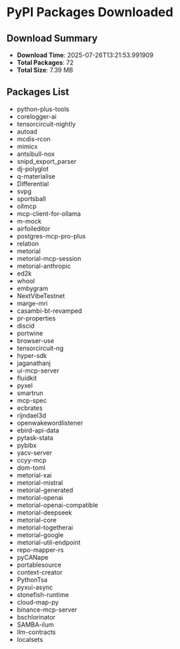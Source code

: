 # PyPI Packages Downloaded

## Download Summary
- **Download Time**: 2025-07-26T13:21:53.991909
- **Total Packages**: 72
- **Total Size**: 7.39 MB

## Packages List
- python-plus-tools
- corelogger-ai
- tensorcircuit-nightly
- autoad
- mcdis-rcon
- mimicx
- antsibull-nox
- snipd_export_parser
- dj-polyglot
- q-materialise
- Differential
- svpg
- sportsball
- ollmcp
- mcp-client-for-ollama
- m-mock
- airfoileditor
- postgres-mcp-pro-plus
- relation
- metorial
- metorial-mcp-session
- metorial-anthropic
- ed2k
- whool
- embygram
- NextVibeTestnet
- marge-mri
- casambi-bt-revamped
- pr-properties
- discid
- portwine
- browser-use
- tensorcircuit-ng
- hyper-sdk
- jaganathanj
- ui-mcp-server
- fluidkit
- pyxel
- smartrun
- mcp-spec
- ecbrates
- rijndael3d
- openwakewordlistener
- ebird-api-data
- pytask-stata
- pybibx
- yacv-server
- ccyy-mcp
- dom-toml
- metorial-xai
- metorial-mistral
- metorial-generated
- metorial-openai
- metorial-openai-compatible
- metorial-deepseek
- metorial-core
- metorial-togetherai
- metorial-google
- metorial-util-endpoint
- repo-mapper-rs
- pyCANape
- portablesource
- context-creator
- PythonTsa
- pyxui-async
- stonefish-runtime
- cloud-map-py
- binance-mcp-server
- bschlorinator
- SAMBA-ilum
- llm-contracts
- localsets

